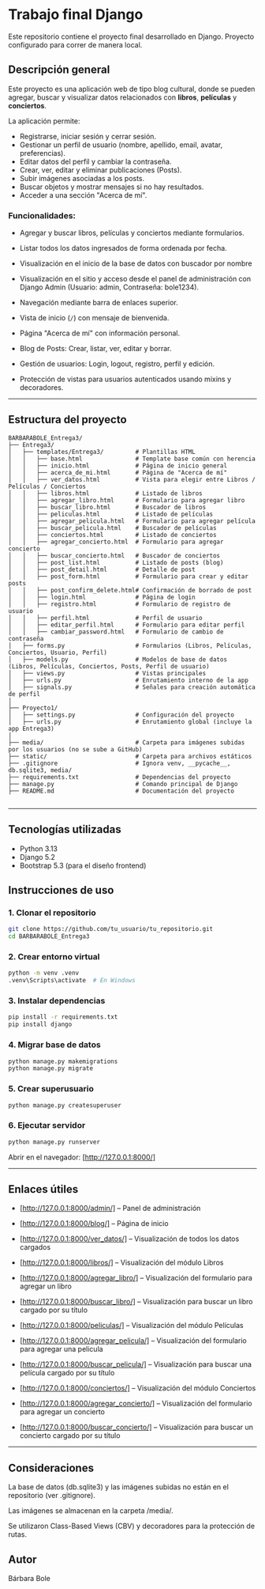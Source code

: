# Trabajo final Django

Este repositorio contiene el proyecto final desarrollado en Django.
Proyecto configurado para correr de manera local.

## Descripción general

Este proyecto es una aplicación web de tipo blog cultural, donde se pueden agregar, buscar y visualizar datos relacionados con **libros**, **películas** y **conciertos**.

La aplicación permite:

- Registrarse, iniciar sesión y cerrar sesión.
- Gestionar un perfil de usuario (nombre, apellido, email, avatar, preferencias).
- Editar datos del perfil y cambiar la contraseña.
- Crear, ver, editar y eliminar publicaciones (Posts).
- Subir imágenes asociadas a los posts.
- Buscar objetos y mostrar mensajes si no hay resultados.
- Acceder a una sección "Acerca de mí".

### Funcionalidades:

- Agregar y buscar libros, películas y conciertos mediante formularios.
- Listar todos los datos ingresados de forma ordenada por fecha.
- Visualización en el inicio de la base de datos con buscador por nombre
- Visualización en el sitio y acceso desde el panel de administración con Django Admin (Usuario: admin, Contraseña: bole1234).
- Navegación mediante barra de enlaces superior.

- Vista de inicio (`/`) con mensaje de bienvenida.
- Página "Acerca de mí" con información personal.
- Blog de Posts: Crear, listar, ver, editar y borrar.
- Gestión de usuarios: Login, logout, registro, perfil y edición.
- Protección de vistas para usuarios autenticados usando mixins y decoradores.

---

## Estructura del proyecto

```
BARBARABOLE_Entrega3/
├── Entrega3/
│   ├── templates/Entrega3/         # Plantillas HTML
│   │   ├── base.html               # Template base común con herencia
│   │   ├── inicio.html             # Página de inicio general
│   │   ├── acerca_de_mi.html       # Página de "Acerca de mí"
│   │   ├── ver_datos.html          # Vista para elegir entre Libros / Películas / Conciertos
│   │   ├── libros.html             # Listado de libros
│   │   ├── agregar_libro.html      # Formulario para agregar libro
│   │   ├── buscar_libro.html       # Buscador de libros
│   │   ├── peliculas.html          # Listado de películas
│   │   ├── agregar_pelicula.html   # Formulario para agregar película
│   │   ├── buscar_pelicula.html    # Buscador de películas
│   │   ├── conciertos.html         # Listado de conciertos
│   │   ├── agregar_concierto.html  # Formulario para agregar concierto
│   │   ├── buscar_concierto.html   # Buscador de conciertos
│   │   ├── post_list.html          # Listado de posts (blog)
│   │   ├── post_detail.html        # Detalle de post
│   │   ├── post_form.html          # Formulario para crear y editar posts
│   │   ├── post_confirm_delete.html# Confirmación de borrado de post
│   │   ├── login.html              # Página de login
│   │   ├── registro.html           # Formulario de registro de usuario
│   │   ├── perfil.html             # Perfil de usuario
│   │   ├── editar_perfil.html      # Formulario para editar perfil
│   │   ├── cambiar_password.html   # Formulario de cambio de contraseña
│   ├── forms.py                    # Formularios (Libros, Películas, Conciertos, Usuario, Perfil)
│   ├── models.py                   # Modelos de base de datos (Libros, Películas, Conciertos, Posts, Perfil de usuario)
│   ├── views.py                    # Vistas principales
│   ├── urls.py                     # Enrutamiento interno de la app
│   ├── signals.py                  # Señales para creación automática de perfil
│
├── Proyecto1/
│   ├── settings.py                 # Configuración del proyecto
│   ├── urls.py                     # Enrutamiento global (incluye la app Entrega3)
│
├── media/                          # Carpeta para imágenes subidas por los usuarios (no se sube a GitHub)
├── static/                         # Carpeta para archivos estáticos
├── .gitignore                      # Ignora venv, __pycache__, db.sqlite3, media/
├── requirements.txt                # Dependencias del proyecto
├── manage.py                       # Comando principal de Django
├── README.md                       # Documentación del proyecto


```

---

## Tecnologías utilizadas

- Python 3.13
- Django 5.2
- Bootstrap 5.3 (para el diseño frontend)

## Instrucciones de uso

### 1. Clonar el repositorio
```bash
git clone https://github.com/tu_usuario/tu_repositorio.git
cd BARBARABOLE_Entrega3
```

### 2. Crear entorno virtual 
```bash
python -m venv .venv
.venv\Scripts\activate  # En Windows
```

### 3. Instalar dependencias
```bash
pip install -r requirements.txt
pip install django
```

### 4. Migrar base de datos
```bash
python manage.py makemigrations
python manage.py migrate
```

### 5. Crear superusuario
```bash
python manage.py createsuperuser
```

### 6. Ejecutar servidor
```bash
python manage.py runserver
```

Abrir en el navegador: [http://127.0.0.1:8000/]

---

## Enlaces útiles

- [http://127.0.0.1:8000/admin/] – Panel de administración
- [http://127.0.0.1:8000/blog/] – Página de inicio
- [http://127.0.0.1:8000/ver_datos/] – Visualización de todos los datos cargados

- [http://127.0.0.1:8000/libros/] – Visualización del módulo Libros
- [http://127.0.0.1:8000/agregar_libro/] – Visualización del formulario para agregar un libro
- [http://127.0.0.1:8000/buscar_libro/] – Visualización para buscar un libro cargado por su título

- [http://127.0.0.1:8000/peliculas/] – Visualización del módulo Películas
- [http://127.0.0.1:8000/agregar_pelicula/] – Visualización del formulario para agregar una pelicula
- [http://127.0.0.1:8000/buscar_pelicula/] – Visualización para buscar una película cargado por su título

- [http://127.0.0.1:8000/conciertos/] – Visualización del módulo Conciertos
- [http://127.0.0.1:8000/agregar_concierto/] – Visualización del formulario para agregar un concierto
- [http://127.0.0.1:8000/buscar_concierto/] – Visualización para buscar un concierto cargado por su título
---

## Consideraciones
La base de datos (db.sqlite3) y las imágenes subidas no están en el repositorio (ver .gitignore).

Las imágenes se almacenan en la carpeta /media/.

Se utilizaron Class-Based Views (CBV) y decoradores para la protección de rutas.

## Autor
Bárbara Bole